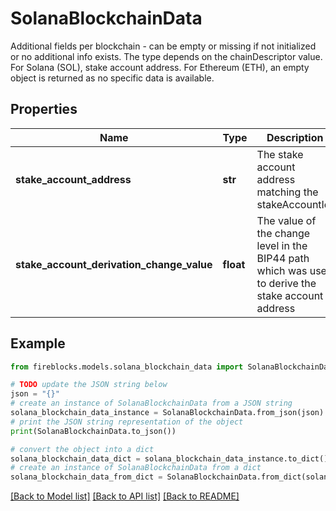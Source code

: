 # SolanaBlockchainData

Additional fields per blockchain - can be empty or missing if not initialized or no additional info exists. The type depends on the chainDescriptor value. For Solana (SOL), stake account address. For Ethereum (ETH), an empty object is returned as no specific data is available.

## Properties

Name | Type | Description | Notes
------------ | ------------- | ------------- | -------------
**stake_account_address** | **str** | The stake account address matching the stakeAccountId. | 
**stake_account_derivation_change_value** | **float** | The value of the change level in the BIP44 path which was used to derive the stake account address | 

## Example

```python
from fireblocks.models.solana_blockchain_data import SolanaBlockchainData

# TODO update the JSON string below
json = "{}"
# create an instance of SolanaBlockchainData from a JSON string
solana_blockchain_data_instance = SolanaBlockchainData.from_json(json)
# print the JSON string representation of the object
print(SolanaBlockchainData.to_json())

# convert the object into a dict
solana_blockchain_data_dict = solana_blockchain_data_instance.to_dict()
# create an instance of SolanaBlockchainData from a dict
solana_blockchain_data_from_dict = SolanaBlockchainData.from_dict(solana_blockchain_data_dict)
```
[[Back to Model list]](../README.md#documentation-for-models) [[Back to API list]](../README.md#documentation-for-api-endpoints) [[Back to README]](../README.md)



